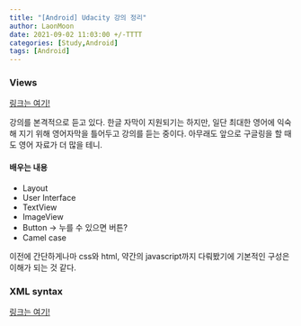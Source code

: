 ```yaml
---
title: "[Android] Udacity 강의 정리"
author: LaonMoon
date: 2021-09-02 11:03:00 +/-TTTT
categories: [Study,Android]
tags: [Android]
---
```


### Views
[링크는 여기!](https://classroom.udacity.com/courses/ud834/lessons/4027328704/concepts/d1c9d788-5729-4e8b-871a-466a11cf253e)

강의를 본격적으로 듣고 있다. 한글 자막이 지원되기는 하지만, 일단 최대한 영어에 익숙해 지기 위해 영어자막을 틀어두고 강의를 듣는 중이다. 아무래도 앞으로 구글링을 할 때도 영어 자료가 더 많을 테니.

#### 배우는 내용
- Layout
- User Interface
- TextView
- ImageView
- Button -> 누를 수 있으면 버튼?
- Camel case

이전에 간단하게나마 css와 html, 약간의 javascript까지 다뤄봤기에 기본적인 구성은 이해가 되는 것 같다. 

### XML syntax
[링크는 여기!](https://classroom.udacity.com/courses/ud834/lessons/4027328704/concepts/42555185990923)

